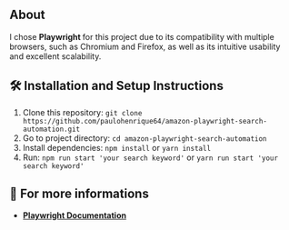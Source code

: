 ## About

I chose <strong> Playwright </strong> for this project due to its compatibility with multiple browsers, such as Chromium and Firefox, as well as its intuitive usability and excellent scalability.

## 🛠 Installation and Setup Instructions

1. Clone this repository: `git clone https://github.com/paulohenrique64/amazon-playwright-search-automation.git`
2. Go to project directory: `cd amazon-playwright-search-automation`
3. Install dependencies: `npm install` or  `yarn install`
4. Run: `npm run start 'your search keyword'` or `yarn run start 'your search keyword'`

## :rocket: For more informations

- **[Playwright Documentation](https://playwright.dev/docs/intro)**

